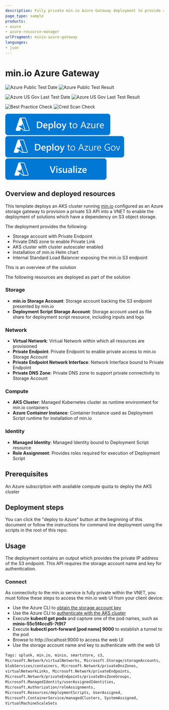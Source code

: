 ```yaml
---
description: Fully private min.io Azure Gateway deployment to provide an S3 compliant storage API backed by blob storage
page_type: sample
products:
- azure
- azure-resource-manager
urlFragment: minio-azure-gateway
languages:
- json
---
```

# min.io Azure Gateway

![Azure Public Test Date](https://azurequickstartsservice.blob.core.windows.net/badges/application-workloads/minio/minio-azure-gateway/PublicLastTestDate.svg)
![Azure Public Test Result](https://azurequickstartsservice.blob.core.windows.net/badges/application-workloads/minio/minio-azure-gateway/PublicDeployment.svg)

![Azure US Gov Last Test Date](https://azurequickstartsservice.blob.core.windows.net/badges/application-workloads/minio/minio-azure-gateway/FairfaxLastTestDate.svg)
![Azure US Gov Last Test Result](https://azurequickstartsservice.blob.core.windows.net/badges/application-workloads/minio/minio-azure-gateway/FairfaxDeployment.svg)

![Best Practice Check](https://azurequickstartsservice.blob.core.windows.net/badges/application-workloads/minio/minio-azure-gateway/BestPracticeResult.svg)
![Cred Scan Check](https://azurequickstartsservice.blob.core.windows.net/badges/application-workloads/minio/minio-azure-gateway/CredScanResult.svg)

[![Deploy To Azure](https://raw.githubusercontent.com/Azure/azure-quickstart-templates/master/1-CONTRIBUTION-GUIDE/images/deploytoazure.svg?sanitize=true)](https://portal.azure.com/#create/Microsoft.Template/uri/https%3A%2F%2Fraw.githubusercontent.com%2FAzure%2Fazure-quickstart-templates%2Fmaster%2Fapplication-workloads%2Fminio%2Fminio-azure-gateway%2Fazuredeploy.json)
[![Deploy To Azure US Gov](https://raw.githubusercontent.com/Azure/azure-quickstart-templates/master/1-CONTRIBUTION-GUIDE/images/deploytoazuregov.svg?sanitize=true)](https://portal.azure.us/#create/Microsoft.Template/uri/https%3A%2F%2Fraw.githubusercontent.com%2FAzure%2Fazure-quickstart-templates%2Fmaster%2Fapplication-workloads%2Fminio%2Fminio-azure-gateway%2Fazuredeploy.json)
[![Visualize](https://raw.githubusercontent.com/Azure/azure-quickstart-templates/master/1-CONTRIBUTION-GUIDE/images/visualizebutton.svg?sanitize=true)](http://armviz.io/#/?load=https%3A%2F%2Fraw.githubusercontent.com%2FAzure%2Fazure-quickstart-templates%2Fmaster%2Fapplication-workloads%2Fminio%2Fminio-azure-gateway%2Fazuredeploy.json)

## Overview and deployed resources

This template deploys an AKS cluster running [min.io](https://min.io/) configured as an Azure storage gateway to provision a private S3 API into a VNET to enable the deployment of solutions which have a dependency on S3 object storage.

The deployment provides the following:

+ Storage account with Private Endpoint
+ Private DNS zone to enable Private Link
+ AKS cluster with cluster autoscaler enabled
+ Installation of min.io Helm chart
+ Internal Standard Load Balancer exposing the min.io S3 endpoint

This is an overview of the solution

The following resources are deployed as part of the solution

### Storage

+ **min.io Storage Account**: Storage account backing the S3 endpoint presented by min.io
+ **Deployment Script Storage Account**: Storage account used as file share for deployment script resource, including inputs and logs

### Network

+ **Virtual Network**: Virtual Network within which all resources are provisioned
+ **Private Endpoint**: Private Endpoint to enable private access to min.io Storage Account
+ **Private Endpoint Network Interface**: Network Interface bound to Private Endpoint
+ **Private DNS Zone**: Private DNS zone to support private connectivity to Storage Account

### Compute

+ **AKS Cluster**: Managed Kubernetes cluster as runtime environment for min.io containers
+ **Azure Container Instance**: Container Instance used as Deployment Script runtime for installation of min.io

### Identity

+ **Managed Identity**: Managed Identity bound to Deployment Script resource
+ **Role Assignment**: Provides roles required for execution of Deployment Script

## Prerequisites

An Azure subscription with available compute quota to deploy the AKS cluster

## Deployment steps

You can click the "deploy to Azure" button at the beginning of this document or follow the instructions for command line deployment using the scripts in the root of this repo.

## Usage

The deployment contains an output which provides the private IP address of the S3 endpoint.  This API requires the storage account name and key for authentication.

### Connect

As connectivity to the min.io service is fully private within the VNET, you must follow these steps to access the min.io web UI from your client device:

+ Use the Azure CLI to [obtain the storage account key](https://learn.microsoft.com/cli/azure/storage/account/keys?view=azure-cli-latest#az_storage_account_keys_list)
+ Use the Azure CLI to [authenticate with the AKS cluster](https://learn.microsoft.com/cli/azure/aks?view=azure-cli-latest#az_aks_get_credentials)
+ Execute **kubectl get pods** and capture one of the pod names, such as **minio-55c5f4ccd5-7t9t7**
+ Execute **kubectl port-forward [pod name] 9000** to establish a tunnel to the pod
+ Browse to http://localhost:9000 to access the web UI
+ Use the storage account name and key to authenticate with the web UI

`Tags: splunk, min.io, minio, smartstore, s3, Microsoft.Network/virtualNetworks, Microsoft.Storage/storageAccounts, blobServices/containers, Microsoft.Network/privateDnsZones, virtualNetworkLinks, Microsoft.Network/privateEndpoints, Microsoft.Network/privateEndpoints/privateDnsZoneGroups, Microsoft.ManagedIdentity/userAssignedIdentities, Microsoft.Authorization/roleAssignments, Microsoft.Resources/deploymentScripts, UserAssigned, Microsoft.ContainerService/managedClusters, SystemAssigned, VirtualMachineScaleSets`
